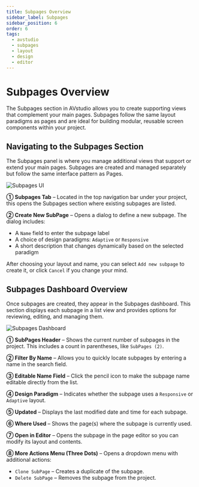 ```yaml
---
title: Subpages Overview
sidebar_label: Subpages
sidebar_position: 6
order: 6
tags:
  - avstudio
  - subpages
  - layout
  - design
  - editor
---
```


# Subpages Overview

The Subpages section in AVstudio allows you to create supporting views that complement your main pages. Subpages follow the same layout paradigms as pages and are ideal for building modular, reusable screen components within your project.


## Navigating to the Subpages Section

The Subpages panel is where you manage additional views that support or extend your main pages. Subpages are created and managed separately but follow the same interface pattern as Pages.

![Subpages UI](./img/subpages-ui-overview.png)

**① Subpages Tab** – Located in the top navigation bar under your project, this opens the Subpages section where existing subpages are listed.

**② Create New SubPage** – Opens a dialog to define a new subpage. The dialog includes:
- A `Name` field to enter the subpage label
- A choice of design paradigms: `Adaptive` or `Responsive`
- A short description that changes dynamically based on the selected paradigm

After choosing your layout and name, you can select `Add new subpage` to create it, or click `Cancel` if you change your mind.

## Subpages Dashboard Overview

Once subpages are created, they appear in the Subpages dashboard. This section displays each subpage in a list view and provides options for reviewing, editing, and managing them.

![Subpages Dashboard](./img/subpages-dashboard-overview.png)

**① SubPages Header** – Shows the current number of subpages in the project. This includes a count in parentheses, like `SubPages (2)`.

**② Filter By Name** – Allows you to quickly locate subpages by entering a name in the search field.

**③ Editable Name Field** – Click the pencil icon to make the subpage name editable directly from the list.

**④ Design Paradigm** – Indicates whether the subpage uses a `Responsive` or `Adaptive` layout.

**⑤ Updated** – Displays the last modified date and time for each subpage.

**⑥ Where Used** – Shows the page(s) where the subpage is currently used.

**⑦ Open in Editor** – Opens the subpage in the page editor so you can modify its layout and contents.

**⑧ More Actions Menu (Three Dots)** – Opens a dropdown menu with additional actions:
- `Clone SubPage` – Creates a duplicate of the subpage.
- `Delete SubPage` – Removes the subpage from the project.
